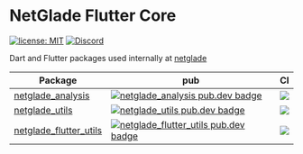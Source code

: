 # NetGlade Flutter Core

[![license: MIT][license_badge]][license_badge_link]
[![Discord][discord_badge]][discord_badge_link]

Dart and Flutter packages used internally at [netglade][netglade_link]

| Package                                               | pub                                                                                                                | CI                                                                                 |
| ----------------------------------------------------- | ------------------------------------------------------------------------------------------------------------------ | ---------------------------------------------------------------------------------- |
| [netglade_analysis][netglade_analysis-link]           | [![netglade_analysis pub.dev badge][netglade_analysis-pub-badge]][netglade_analysis-pub-badge-link]                | [![][netglade_analysis-build-badge]][netglade_analysis-build-badge-link]           |
| [netglade_utils][netglade_utils-link]                 | [![netglade_utils pub.dev badge][netglade_utils-pub-badge]][netglade_utils-pub-badge-link]                         | [![][netglade_utils-build-badge]][netglade_utils-build-badge-link]                 |
| [netglade_flutter_utils][netglade_flutter_utils-link] | [![netglade_flutter_utils pub.dev badge][netglade_flutter_utils-pub-badge]][netglade_flutter_utils-pub-badge-link] | [![][netglade_flutter_utils-build-badge]][netglade_flutter_utils-build-badge-link] |



[netglade_link]: https://netglade.com/en
[discord_badge]: https://img.shields.io/discord/1091460081054400532.svg?logo=discord&color=blue
[discord_badge_link]: https://discord.gg/sJfBBuDZy4
[license_badge]: https://img.shields.io/badge/license-MIT-blue.svg
[license_badge_link]: https://opensource.org/licenses/MIT

[netglade_analysis-link]: https://github.com/netglade/flutter_core/tree/main/packages/netglade_analysis
[netglade_analysis-pub-badge]: https://img.shields.io/pub/v/netglade_analysis.svg
[netglade_analysis-pub-badge-link]: https://pub.dartlang.org/packages/netglade_analysis
[netglade_analysis-build-badge]: https://img.shields.io/github/actions/workflow/status/netglade/flutter_core/netglade_analysis-test.yml?branch=main
[netglade_analysis-build-badge-link]: https://github.com/netglade/flutter_core/actions/workflows/netglade_utils-test.yaml

[netglade_utils-link]: https://github.com/netglade/flutter_core/tree/main/packages/netglade_utils
[netglade_utils-pub-badge]: https://img.shields.io/pub/v/netglade_utils.svg
[netglade_utils-pub-badge-link]: https://pub.dartlang.org/packages/netglade_utils
[netglade_utils-build-badge]: https://img.shields.io/github/actions/workflow/status/netglade/flutter_core/netglade_utils-test.yml?branch=main
[netglade_utils-build-badge-link]: https://github.com/netglade/flutter_core/actions/workflows/netglade_utils-test.yaml

[netglade_flutter_utils-link]: https://github.com/netglade/flutter_core/tree/main/packages/netglade_flutter_utils
[netglade_flutter_utils-pub-badge]: https://img.shields.io/pub/v/netglade_flutter_utils.svg
[netglade_flutter_utils-pub-badge-link]: https://pub.dartlang.org/packages/netglade_flutter_utils
[netglade_flutter_utils-build-badge]: https://img.shields.io/github/actions/workflow/status/netglade/flutter_core/netglade_flutter_utils-test.yml?branch=main
[netglade_flutter_utils-build-badge-link]: https://github.com/netglade/flutter_core/actions/workflows/netglade_utils-test.yaml
